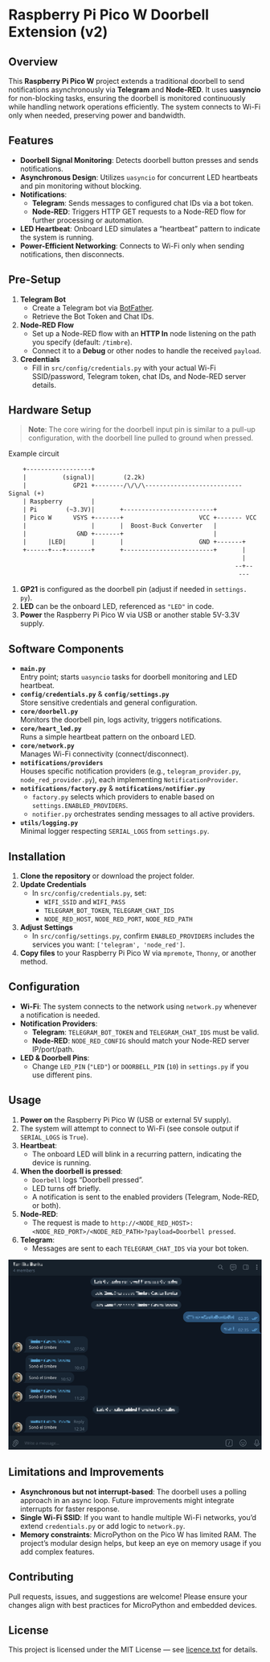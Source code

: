 # Raspberry Pi Pico W Doorbell Extension (v2)

## Overview
This **Raspberry Pi Pico W** project extends a traditional doorbell to send notifications asynchronously via **Telegram** and **Node-RED**. It uses **uasyncio** for non-blocking tasks, ensuring the doorbell is monitored continuously while handling network operations efficiently. The system connects to Wi-Fi only when needed, preserving power and bandwidth.

## Features
- **Doorbell Signal Monitoring**: Detects doorbell button presses and sends notifications.
- **Asynchronous Design**: Utilizes `uasyncio` for concurrent LED heartbeats and pin monitoring without blocking.
- **Notifications**:
  - **Telegram**: Sends messages to configured chat IDs via a bot token.
  - **Node-RED**: Triggers HTTP GET requests to a Node-RED flow for further processing or automation.
- **LED Heartbeat**: Onboard LED simulates a “heartbeat” pattern to indicate the system is running.
- **Power-Efficient Networking**: Connects to Wi-Fi only when sending notifications, then disconnects.

## Pre-Setup
1. **Telegram Bot**  
   - Create a Telegram bot via [BotFather](https://core.telegram.org/bots#6-botfather).  
   - Retrieve the Bot Token and Chat IDs.
2. **Node-RED Flow**  
   - Set up a Node-RED flow with an **HTTP In** node listening on the path you specify (default: `/timbre`).
   - Connect it to a **Debug** or other nodes to handle the received `payload`.
3. **Credentials**  
   - Fill in `src/config/credentials.py` with your actual Wi-Fi SSID/password, Telegram token, chat IDs, and Node-RED server details.

## Hardware Setup

> **Note**: The core wiring for the doorbell input pin is similar to a pull-up configuration, with the doorbell line pulled to ground when pressed.

Example circuit

```
    +------------------+
    |          (signal)|        (2.2k)
    |             GP21 +--------/\/\/\--------------------------- Signal (+)
    | Raspberry        |
    | Pi        (~3.3V)|       +-------------------------+
    | Pico W      VSYS +-------+                     VCC +------- VCC
    |                  |       |  Boost-Buck Converter   |  
    |              GND +-------+                         |
    |      |LED|       |       |                     GND +-------+
    +------+---+-------+       +-------------------------+       |
                                                                 |
                                                               --+--
                                                                ---
```


1. **GP21** is configured as the doorbell pin (adjust if needed in `settings.
   py`).
2. **LED** can be the onboard LED, referenced as `"LED"` in code.
3. **Power** the Raspberry Pi Pico W via USB or another stable 5V-3.3V supply.

## Software Components
- **`main.py`**  
  Entry point; starts `uasyncio` tasks for doorbell monitoring and LED heartbeat.
- **`config/credentials.py`** & **`config/settings.py`**  
  Store sensitive credentials and general configuration.
- **`core/doorbell.py`**  
  Monitors the doorbell pin, logs activity, triggers notifications.
- **`core/heart_led.py`**  
  Runs a simple heartbeat pattern on the onboard LED.
- **`core/network.py`**  
  Manages Wi-Fi connectivity (connect/disconnect).
- **`notifications/providers`**  
  Houses specific notification providers (e.g., `telegram_provider.py`, `node_red_provider.py`), each implementing `NotificationProvider`.
- **`notifications/factory.py`** & **`notifications/notifier.py`**  
  - `factory.py` selects which providers to enable based on `settings.ENABLED_PROVIDERS`.  
  - `notifier.py` orchestrates sending messages to all active providers.
- **`utils/logging.py`**  
  Minimal logger respecting `SERIAL_LOGS` from `settings.py`.

## Installation
1. **Clone the repository** or download the project folder.
2. **Update Credentials**  
   - In `src/config/credentials.py`, set:
     - `WIFI_SSID` and `WIFI_PASS`
     - `TELEGRAM_BOT_TOKEN`, `TELEGRAM_CHAT_IDS`
     - `NODE_RED_HOST`, `NODE_RED_PORT`, `NODE_RED_PATH`
3. **Adjust Settings**  
   - In `src/config/settings.py`, confirm `ENABLED_PROVIDERS` includes the services you want: `['telegram', 'node_red']`.
4. **Copy files** to your Raspberry Pi Pico W via `mpremote`, `Thonny`, or another method.

## Configuration
- **Wi-Fi**: The system connects to the network using `network.py` whenever a notification is needed.
- **Notification Providers**:
  - **Telegram**: `TELEGRAM_BOT_TOKEN` and `TELEGRAM_CHAT_IDS` must be valid.
  - **Node-RED**: `NODE_RED_CONFIG` should match your Node-RED server IP/port/path.
- **LED & Doorbell Pins**:
  - Change `LED_PIN` (`"LED"`) or `DOORBELL_PIN` (`10`) in `settings.py` if you use different pins.

## Usage
1. **Power on** the Raspberry Pi Pico W (USB or external 5V supply).
2. The system will attempt to connect to Wi-Fi (see console output if `SERIAL_LOGS` is `True`).
3. **Heartbeat**:
   - The onboard LED will blink in a recurring pattern, indicating the device is running.
4. **When the doorbell is pressed**:
   - `Doorbell` logs “Doorbell pressed”.
   - LED turns off briefly.
   - A notification is sent to the enabled providers (Telegram, Node-RED, or both).
5. **Node-RED**:
   - The request is made to `http://<NODE_RED_HOST>:<NODE_RED_PORT>/<NODE_RED_PATH>?payload=Doorbell pressed`.
6. **Telegram**:
   - Messages are sent to each `TELEGRAM_CHAT_IDS` via your bot token.

![chat](./assets/chat.png)

## Limitations and Improvements
- **Asynchronous but not interrupt-based**: The doorbell uses a polling approach in an async loop. Future improvements might integrate interrupts for faster response.
- **Single Wi-Fi SSID**: If you want to handle multiple Wi-Fi networks, you’d extend `credentials.py` or add logic to `network.py`.
- **Memory constraints**: MicroPython on the Pico W has limited RAM. The project’s modular design helps, but keep an eye on memory usage if you add complex features.

## Contributing
Pull requests, issues, and suggestions are welcome! Please ensure your changes align with best practices for MicroPython and embedded devices.

## License
This project is licensed under the MIT License — see [licence.txt](./licence.txt) for details.
